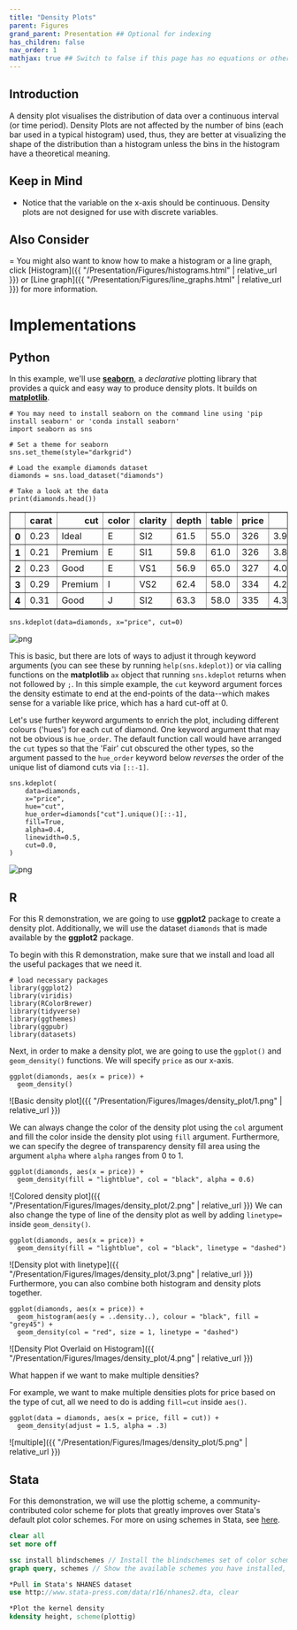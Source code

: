 ```yaml
---
title: "Density Plots"
parent: Figures
grand_parent: Presentation ## Optional for indexing
has_children: false
nav_order: 1
mathjax: true ## Switch to false if this page has no equations or other math rendering.
---
```


## Introduction

A density plot visualises the distribution of data over a continuous interval (or time period). Density Plots are not affected by the number of bins (each bar used in a typical histogram) used, thus, they are better at visualizing the shape of the distribution than a histogram unless the bins in the histogram have a theoretical meaning.

## Keep in Mind

- Notice that the variable on the x-axis should be continuous. Density plots are not designed for use with discrete variables.

## Also Consider

= You might also want to know how to make a histogram or a line graph, click [Histogram]({{ "/Presentation/Figures/histograms.html" | relative_url }}) or [Line graph]({{ "/Presentation/Figures/line_graphs.html" | relative_url }}) for more information.


# Implementations

## Python

In this example, we'll use [**seaborn**](https://seaborn.pydata.org/index.html), a *declarative* plotting library that provides a quick and easy way to produce density plots. It builds on [**matplotlib**](https://matplotlib.org/).

```python?example=densitypy
# You may need to install seaborn on the command line using 'pip install seaborn' or 'conda install seaborn'
import seaborn as sns

# Set a theme for seaborn
sns.set_theme(style="darkgrid")

# Load the example diamonds dataset
diamonds = sns.load_dataset("diamonds")

# Take a look at the data
print(diamonds.head())
```

<div>
<table border="1" class="dataframe">
  <thead>
    <tr style="text-align: right;">
      <th></th>
      <th>carat</th>
      <th>cut</th>
      <th>color</th>
      <th>clarity</th>
      <th>depth</th>
      <th>table</th>
      <th>price</th>
      <th>x</th>
      <th>y</th>
      <th>z</th>
    </tr>
  </thead>
  <tbody>
    <tr>
      <th>0</th>
      <td>0.23</td>
      <td>Ideal</td>
      <td>E</td>
      <td>SI2</td>
      <td>61.5</td>
      <td>55.0</td>
      <td>326</td>
      <td>3.95</td>
      <td>3.98</td>
      <td>2.43</td>
    </tr>
    <tr>
      <th>1</th>
      <td>0.21</td>
      <td>Premium</td>
      <td>E</td>
      <td>SI1</td>
      <td>59.8</td>
      <td>61.0</td>
      <td>326</td>
      <td>3.89</td>
      <td>3.84</td>
      <td>2.31</td>
    </tr>
    <tr>
      <th>2</th>
      <td>0.23</td>
      <td>Good</td>
      <td>E</td>
      <td>VS1</td>
      <td>56.9</td>
      <td>65.0</td>
      <td>327</td>
      <td>4.05</td>
      <td>4.07</td>
      <td>2.31</td>
    </tr>
    <tr>
      <th>3</th>
      <td>0.29</td>
      <td>Premium</td>
      <td>I</td>
      <td>VS2</td>
      <td>62.4</td>
      <td>58.0</td>
      <td>334</td>
      <td>4.20</td>
      <td>4.23</td>
      <td>2.63</td>
    </tr>
    <tr>
      <th>4</th>
      <td>0.31</td>
      <td>Good</td>
      <td>J</td>
      <td>SI2</td>
      <td>63.3</td>
      <td>58.0</td>
      <td>335</td>
      <td>4.34</td>
      <td>4.35</td>
      <td>2.75</td>
    </tr>
  </tbody>
</table>
</div>

```python?example=densitypy
sns.kdeplot(data=diamonds, x="price", cut=0)
```

![png](https://github.com/LOST-STATS/LOST-STATS.github.io/raw/master/Presentation/Figures/Images/density_plot/py_density_plot_1.png)

This is basic, but there are lots of ways to adjust it through keyword arguments (you can see these by running `help(sns.kdeplot)`) or via calling functions on the **matplotlib** `ax` object that running `sns.kdeplot` returns when not followed by `;`. In this simple example, the `cut` keyword argument forces the density estimate to end at the end-points of the data--which makes sense for a variable like price, which has a hard cut-off at 0.

Let's use further keyword arguments to enrich the plot, including different colours ('hues') for each cut of diamond. One keyword argument that may not be obvious is `hue_order`. The default function call would have arranged the `cut` types so that the 'Fair' cut obscured the other types, so the argument passed to the `hue_order` keyword below *reverses* the order of the unique list of diamond cuts via `[::-1]`.

```python?example=densitypy
sns.kdeplot(
    data=diamonds,
    x="price",
    hue="cut",
    hue_order=diamonds["cut"].unique()[::-1],
    fill=True,
    alpha=0.4,
    linewidth=0.5,
    cut=0.0,
)
```

![png](https://github.com/LOST-STATS/LOST-STATS.github.io/raw/master/Presentation/Figures/Images/density_plot/py_density_plot_2.png)


## R

For this R demonstration, we are going to use **ggplot2** package to create a density plot. Additionally, we will use the dataset `diamonds` that is made available by the **ggplot2** package.

To begin with this R demonstration, make sure that we install and load all the useful packages that we need it.

```r?example=density
# load necessary packages
library(ggplot2)
library(viridis)
library(RColorBrewer)
library(tidyverse)
library(ggthemes)
library(ggpubr)
library(datasets)
```

Next, in order to make a density plot, we are going to use the `ggplot()` and `geom_density()` functions. We will specify `price` as our x-axis.

```r?example=density
ggplot(diamonds, aes(x = price)) +
  geom_density()
```
![Basic density plot]({{ "/Presentation/Figures/Images/density_plot/1.png" | relative_url }})

We can always change the color of the density plot using the `col` argument and fill the color inside the density plot using `fill` argument. Furthermore, we can specify the degree of transparency density fill area using the argument `alpha` where `alpha` ranges from 0 to 1.

```r?example=density
ggplot(diamonds, aes(x = price)) +
  geom_density(fill = "lightblue", col = "black", alpha = 0.6)
```

![Colored density plot]({{ "/Presentation/Figures/Images/density_plot/2.png" | relative_url }})
We can also change the type of line of the density plot as well by adding `linetype=` inside `geom_density()`.

```r?example=density
ggplot(diamonds, aes(x = price)) +
  geom_density(fill = "lightblue", col = "black", linetype = "dashed")
```

![Density plot with linetype]({{ "/Presentation/Figures/Images/density_plot/3.png" | relative_url }})
Furthermore, you can also combine both histogram and density plots together.

```r?example=density
ggplot(diamonds, aes(x = price)) +
  geom_histogram(aes(y = ..density..), colour = "black", fill = "grey45") +
  geom_density(col = "red", size = 1, linetype = "dashed")
```
![Density Plot Overlaid on Histogram]({{ "/Presentation/Figures/Images/density_plot/4.png" | relative_url }})

What happen if we want to make multiple densities?

For example, we want to make multiple densities plots for price based on the type of cut, all we need to do is adding `fill=cut` inside `aes()`.

```r?example=density
ggplot(data = diamonds, aes(x = price, fill = cut)) +
  geom_density(adjust = 1.5, alpha = .3)
```

![multiple]({{ "/Presentation/Figures/Images/density_plot/5.png" | relative_url }})

## Stata

For this demonstration, we will use the plottig scheme, a community-contributed color scheme for plots that greatly improves over Stata's default plot color schemes. For more on using schemes in Stata, see [here](https://blog.stata.com/2018/10/02/scheming-your-way-to-your-favorite-graph-style/).

```stata
clear all
set more off

ssc install blindschemes // Install the blindschemes set of color schemes, which includes plottig
graph query, schemes // Show the available schemes you have installed, to confirm plottig was installed

*Pull in Stata's NHANES dataset
use http://www.stata-press.com/data/r16/nhanes2.dta, clear

*Plot the kernel density
kdensity height, scheme(plottig)
```

